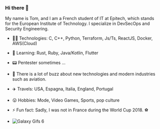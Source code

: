 ### Hi there 👋

My name is Tom, and I am a French student of IT at Epitech, which stands for the European Institute of Technology. I specialize in DevSecOps and Security Engineering.

- 👨‍💻 Technologies: C, C++, Python, Terraform, Js/Ts,  ReactJS, Docker, AWS(Cloud)
- 🌱 Learning: Rust, Ruby, Java/Kotlin, Flutter
- 📟 Pentester sometimes ...


- 💬 There is a lot of buzz about new technologies and modern industries such as aviation.
- ✈️ Travels: USA, Espagna, Italia, England, Portugal
- 😛 Hobbies: Mode, Video Games, Sports, pop culture
- ⚡ Fun fact: Sadly, I was not in France during the World Cup 2018. ⚽

- ![Galaxy Gifs 6](https://www.gifcen.com/wp-content/uploads/2022/06/lofi-gif-3.gif)
